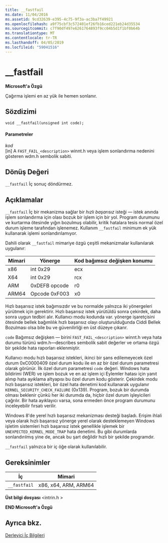 ```yaml
---
title: __fastfail
ms.date: 11/04/2016
ms.assetid: 9cd32639-e395-4c75-9f3a-ac3ba7f49921
ms.openlocfilehash: a9f75cbf3c572401ef26fb16ced221eb24d35534
ms.sourcegitcommit: c7f90df497e6261764893f9cc04b5d1f1bf0b64b
ms.translationtype: MT
ms.contentlocale: tr-TR
ms.lasthandoff: 04/05/2019
ms.locfileid: "59041516"
---
```

# <a name="fastfail"></a>__fastfail

**Microsoft'a Özgü**

Çağırma işlemi en az yük ile hemen sonlanır.

## <a name="syntax"></a>Sözdizimi

```
void __fastfail(unsigned int code);
```

#### <a name="parameters"></a>Parametreler

*kod*<br/>
[in] A `FAST_FAIL_<description>` winnt.h veya işlem sonlandırma nedenini gösteren wdm.h sembolik sabiti.

## <a name="return-value"></a>Dönüş Değeri

`__fastfail` İç sonuç döndürmez.

## <a name="remarks"></a>Açıklamalar

`__fastfail` İç bir mekanizma sağlar bir *hızlı başarısız* isteği — istek anında işlem sonlandırma için olası bozuk bir işlem için bir yol. Program durumunu ve kurtarma ötesinde yığın bozulmuş olabilir, kritik hatalara tesis normal özel durum işleme tarafından işlenemez. Kullanım `__fastfail` minimum ek yük kullanarak işlemi sonlandırılamıyor.

Dahili olarak `__fastfail` mimariye özgü çeşitli mekanizmalar kullanılarak uygulanır:

|Mimari|Yönerge|Kod bağımsız değişken konumu|
|------------------|-----------------|-------------------------------|
|x86|int 0x29|ecx|
|X64|int 0x29|rcx|
|ARM|0xDEFB opcode|r0|
|ARM64|Opcode 0xF003|x0|

Hızlı başarısız istek bağımsızdır ve bu normalde yalnızca iki yönergeleri yürütmek için gerektirir. Hızlı başarısız istek yürütüldü sonra çekirdek, daha sonra uygun tedbiri alır. Kullanıcı modu kodunda var. yönerge işaretçisini ötesinde bellek bağımlılık hızlı başarısız olayı oluşturulduğunda Ciddi Bellek Bozulması olsa bile bu ve güvenilirliği en üst düzeye çıkarır.

`code` Bağımsız değişken — birini `FAST_FAIL_<description>` winnt.h veya hata durumu türünü wdm.h—describes sembolik sabit değerler ve ortama özgü bir şekilde hata raporları eklenmiştir.

Kullanıcı modu hızlı başarısız istekleri, ikinci bir şans edilemeyecek özel durum 0xC0000409 özel durum kodu ile en az bir özel durum parametresi olarak görünür. İlk özel durum parametresi `code` değeri. Windows hata bildirimi (WER) ve işlem bozuk ve en az işlem içi Eylemler hatası için yanıt alınıp hata ayıklama altyapısı bu özel durum kodu gösterir. Çekirdek modu hızlı başarısız istekleri, bir özel hata denetimi kod kullanarak uygulanır `KERNEL_SECURITY_CHECK_FAILURE` (0x139). Program, bozuk bir durumda olması beklenir çünkü her iki durumda da, hiçbir özel durum işleyicileri çağrılır. Bir hata ayıklayıcı varsa, sona ermeden önce program durumunu inceleyebilir fırsatı verilir.

Windows 8'de yerel hızlı başarısız mekanizması desteği başladı. Erişim ihlali veya olarak hızlı başarısız yönerge yerel olarak desteklemeyen Windows işletim sistemleri hızlı başarısız istek genellikle işlemek bir `UNEXPECTED_KERNEL_MODE_TRAP` hata denetimi. Bu gibi durumlarda sonlandırılmış yine de, ancak bu şart değildir hızlı bir şekilde programdır.

`__fastfail` yalnızca bir iç öğe olarak kullanılabilir.

## <a name="requirements"></a>Gereksinimler

|İç|Mimari|
|---------------|------------------|
|`__fastfail`|x86, x64, ARM, ARM64|

**Üst bilgi dosyası** \<intrin.h >

**END Microsoft'a Özgü**

## <a name="see-also"></a>Ayrıca bkz.

[Derleyici İç Bilgileri](../intrinsics/compiler-intrinsics.md)
